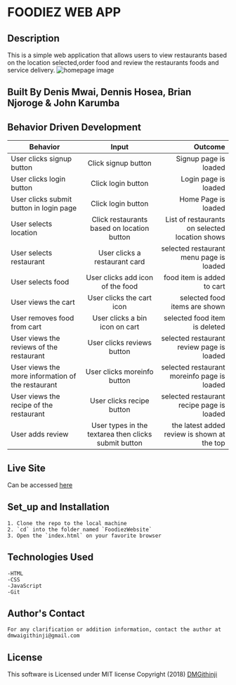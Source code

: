 # FOODIEZ WEB APP

## Description
This is a simple web application that allows users to view restaurants based on the location selected,order food and review the restaurants foods and service delivery.
![homepage image]()
## Built By Denis Mwai, Dennis Hosea, Brian Njoroge & John Karumba

## Behavior Driven Development
| Behavior        | Input           | Outcome  |
| ------------- |:-------------:| -----:|
| User clicks signup button | Click signup button | Signup page is loaded
| User clicks login button | Click login button | Login page is loaded |
| User clicks submit button in login page | Click login button | Home Page is loaded |
| User selects location | Click restaurants based on location button | List of restaurants on selected location shows |
| User selects restaurant | User clicks a restaurant card | selected restaurant menu page is loaded |
| User selects food | User clicks add icon of the food | food item is added to cart |
| User views the cart | User clicks the cart icon | selected food items are shown |
| User removes food from cart | User clicks a bin icon on cart | selected food item is deleted |
| User views the reviews of the restaurant | User clicks reviews button | selected restaurant review page is loaded |
| User views the more information of the restaurant | User clicks moreinfo button | selected restaurant moreinfo page is loaded |
| User views the recipe of the restaurant | User clicks recipe button | selected restaurant recipe page is loaded |
| User adds review | User types in the textarea then clicks submit button | the latest added review is shown at the top |

## Live Site
Can be accessed [here]( https://dmgithinji.github.io/FoodiezWebsite/)

## Set_up and Installation
    1. Clone the repo to the local machine
    2. `cd` into the folder named `FoodiezWebsite`
    3. Open the `index.html` on your favorite browser

## Technologies Used
    -HTML  
    -CSS
    -JavaScript
    -Git

## Author's Contact
    For any clarification or addition information, contact the author at dmwaigithinji@gmail.com

## License
This software is Licensed under MIT license Copyright (2018) [DMGithinji](https://github.com/DMGithinji/FoodiezWebsite/blob/master/LICENCE)
